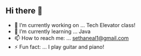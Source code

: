 ## Hi there 👋

<!--
**thesethneal/thesethneal** is a ✨ _special_ ✨ repository because its `README.md` (this file) appears on your GitHub profile.

Here are some ideas to get you started:

- 🔭 I’m currently working on ...
- 🌱 I’m currently learning ...
- 👯 I’m looking to collaborate on ...
- 🤔 I’m looking for help with ...
- 💬 Ask me about ...
- 📫 How to reach me: ...
- 😄 Pronouns: ...
- ⚡ Fun fact: ...
-->

- 🔭 I’m currently working on ... Tech Elevator class!
- 🌱 I’m currently learning ... Java
- 📫 How to reach me: ... sethaneal1@gmail.com
- ⚡ Fun fact: ... I play guitar and piano!
